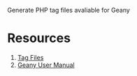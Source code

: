 Generate PHP tag files avaliable for Geany

# Resources

 1. [Tag Files](https://wiki.geany.org/tags/start)
 2. [Geany User Manual](https://www.geany.org/manual/current/index.html)
